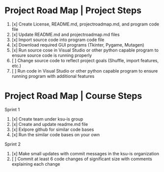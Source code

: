# Project Road Map | Project Steps

1. [x] Create License, README.md, projectroadmap.md, and program code file
2. [x] Update README.md and projectroadmap.md files
3. [x] Import source code into program code file 
4. [x] Download required GUI programs (Tkinter, Pygame, Mutagen)
5. [x] Run source cose in Visual Studio or other python capable program to ensure source code is running properly
6. [ ] Change source code to reflect project goals (Shuffle, import features, etc.)
7. [ ] Run code in Visual Studio or other python capable program to ensure running program with additional features


# Project Road Map | Course Steps
Sprint 1
1. [x] Create team under ksu-is group
2. [x] Create and update readme.md file
3. [x] Exlpore github for similar code bases
4. [x] Run the similar code bases on your own 

Sprint 2
1. [x] Make small updates with commit messages in the ksu-is organization
2. [ ] Commit at least 6 code changes of significant size with comments explaining each change
